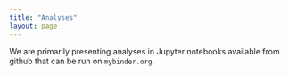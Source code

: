 ```yaml
---
title: "Analyses"
layout: page
---
```


We are primarily presenting analyses in Jupyter notebooks available from github that can be run on `mybinder.org`.
